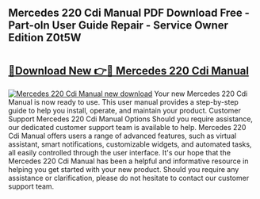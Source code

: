 ## Mercedes 220 Cdi Manual PDF Download Free - Part-oln User Guide Repair - Service Owner Edition Z0t5W

# <h2><a href="http://cf22379.oget.top/?id=Mercedes+220+Cdi+Manual">🔗Download New 👉🔴 Mercedes 220 Cdi Manual</a></h2>

[![Mercedes 220 Cdi Manual new download](https://i.imgur.com/5g1atiW.png)](http://cf22379.oget.top/?id=Mercedes+220+Cdi+Manual)
Your new Mercedes 220 Cdi Manual is now ready to use. This user manual provides a step-by-step guide to help you install, operate, and maintain your product. Customer Support Mercedes 220 Cdi Manual Options Should you require assistance, our dedicated customer support team is available to help. Mercedes 220 Cdi Manual offers users a range of advanced features, such as virtual assistant, smart notifications, customizable widgets, and automated tasks, all easily controlled through the user interface. It's our hope that the Mercedes 220 Cdi Manual has been a helpful and informative resource in helping you get started with your new product. Should you require any assistance or clarification, please do not hesitate to contact our customer support team.
